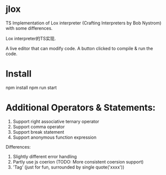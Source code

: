 # jlox

TS Implementation of Lox interpreter (Crafting Interpreters by Bob Nystrom)
with some differences.

Lox interpreter的TS实现.

A live editor that can modify code.
A button clicked to compile & run the code.

# Install

npm install
npm run start


# Additional Operators & Statements:

1. Support right associative ternary operator
2. Support comma operator
3. Support break statement
4. Support anonymous function expression

Differences:
1. Slightly different error handling
2. Partly use js coerion (TODO: More consistent coersion support)
3. 'Tag' (just for fun, surrounded by single quote('xxxx'))




